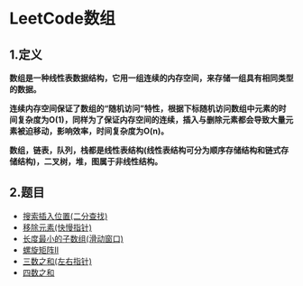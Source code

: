 # LeetCode数组
## 1.定义
**数组是一种线性表数据结构，它用一组连续的内存空间，来存储一组具有相同类型的数据。**

**连续内存空间保证了数组的“随机访问”特性，根据下标随机访问数组中元素的时间复杂度为O(1)，同样为了保证内存空间的连续，插入与删除元素都会导致大量元素被迫移动，影响效率，时间复杂度为O(n)。**

**数组，链表，队列，栈都是线性表结构(线性表结构可分为顺序存储结构和链式存储结构)，二叉树，堆，图属于非线性结构。**

## 2.题目
* [搜索插入位置(二分查找)](搜索插入位置.md)
* [移除元素(快慢指针)](移除元素.md)
* [长度最小的子数组(滑动窗口)](长度最小的子数组.md)
* [螺旋矩阵II](螺旋矩阵2.md)
* [三数之和(左右指针)](三数之和.md)
* [四数之和](四数之和.md)

<!--
2. [删除排序数组中的重复项](删除排序数组中的重复项.md)
3. [移除元素](移除元素.md)
4. [搜索插入位置](搜索插入位置.md)
5. [最大子序和](最大子序和.md)
6. [加一](加一.md)
7. [合并两个有序数组](合并两个有序数组.md)
8. [杨辉三角](杨辉三角.md)
9. [杨辉三角 II](杨辉三角II.md)
10. [买卖股票的最佳时机](买卖股票的最佳时机.md)
11. [买卖股票的最佳时机II](买卖股票的最佳时机II.md)
12. [两数之和II-输入有序数组](两数之和II.md)
13. [多数元素](多数元素.md)
14. [旋转数组](旋转数组.md)
15. [存在重复元素](存在重复元素.md)
16. [存在重复元素II](存在重复元素II.md)
17. [缺失数字](缺失数字.md)
18. [移动零](移动零.md)
19. [第三大的数](第三大的数.md)
20. [找到所有数组中消失的数字](找到所有数组中消失的数字.md)
21. [最大连续1的个数](最大连续1的个数.md)
22. [斐波那契数](斐波那契数.md)
23. [数组中的K-diff数对（逆向思维）](数组中的K-diff数对.md)
24. [数组拆分I](数组拆分I.md)
25. [重塑矩阵](重塑矩阵.md)
26. [最短无序连续子数组](最短无序连续子数组.md)
27. [种花问题](种花问题.md)
28. [三个数的最大乘积](三个数的最大乘积.md)
29. [子数组最大平均数I](子数组最大平均数I.md)
30. [图片平滑器](图片平滑器.md)
31. [非递减数列](非递减数列.md)
32. [最长连续递增序列](最长连续递增序列.md)
33. [数组的度](数组的度.md)
34. [1比特与2比特字符](1比特与2比特字符.md)
35. [寻找数组的中心索引](寻找数组的中心索引.md)
36. [至少是其他数字两倍的最大数](至少是其他数字两倍的最大数.md)
37. [托普利茨矩阵](托普利茨矩阵.md)
38. [较大分组的位置](较大分组的位置.md)
39. [翻转图像](翻转图像.md)
40. [矩阵中的幻方](矩阵中的幻方.md)
41. [转置矩阵](转置矩阵.md)
42. [单调数列](单调数列.md)
-->
